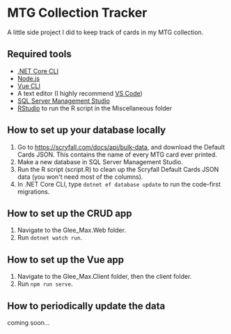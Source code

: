 # MTG Collection Tracker
A little side project I did to keep track of cards in my MTG collection.

## Required tools
* [.NET Core CLI](https://docs.microsoft.com/en-us/dotnet/core/tools/)
* [Node.js](https://nodejs.org/en/)
* [Vue CLI](https://cli.vuejs.org/)
* A text editor (I highly recommend [VS Code](https://code.visualstudio.com/))
* [SQL Server Management Studio](https://docs.microsoft.com/en-us/sql/ssms/download-sql-server-management-studio-ssms?view=sql-server-ver15)
* [RStudio](https://rstudio.com/) to run the R script in the Miscellaneous folder

## How to set up your database locally
1. Go to https://scryfall.com/docs/api/bulk-data, and download the Default Cards JSON. This contains the name of every MTG card ever printed.
2. Make a new database in SQL Server Management Studio.
3. Run the R script (script.R) to clean up the Scryfall Default Cards JSON data (you won't need most of the columns).
4. In .NET Core CLI, type `dotnet ef database update` to run the code-first migrations.

## How to set up the CRUD app
1. Navigate to the Glee_Max.Web folder.
2. Run `dotnet watch run`.

## How to set up the Vue app
1. Navigate to the Glee_Max.Client folder, then the client folder.
2. Run `npm run serve`.

## How to periodically update the data
coming soon...
